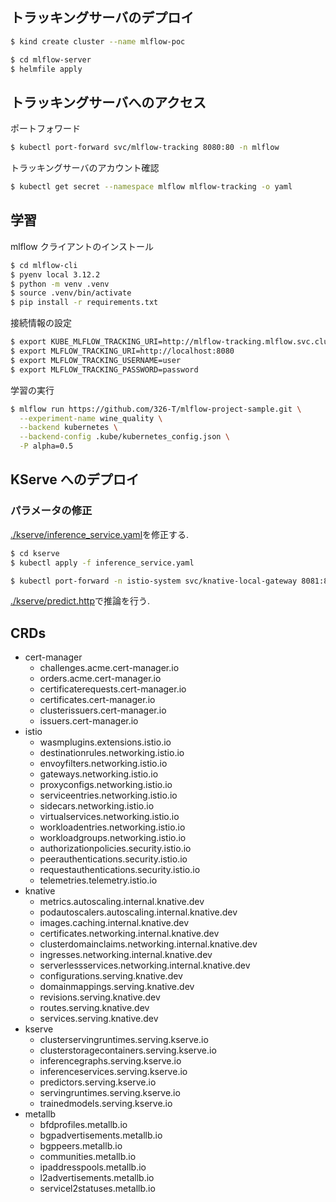 ## トラッキングサーバのデプロイ

```bash
$ kind create cluster --name mlflow-poc
```

```bash
$ cd mlflow-server
$ helmfile apply
```

## トラッキングサーバへのアクセス

ポートフォワード

```bash
$ kubectl port-forward svc/mlflow-tracking 8080:80 -n mlflow
```

トラッキングサーバのアカウント確認

```bash
$ kubectl get secret --namespace mlflow mlflow-tracking -o yaml
```

## 学習

mlflow クライアントのインストール

```bash
$ cd mlflow-cli
$ pyenv local 3.12.2
$ python -m venv .venv
$ source .venv/bin/activate
$ pip install -r requirements.txt
```

接続情報の設定

```bash
$ export KUBE_MLFLOW_TRACKING_URI=http://mlflow-tracking.mlflow.svc.cluster.local
$ export MLFLOW_TRACKING_URI=http://localhost:8080
$ export MLFLOW_TRACKING_USERNAME=user
$ export MLFLOW_TRACKING_PASSWORD=password
```

学習の実行

```bash
$ mlflow run https://github.com/326-T/mlflow-project-sample.git \
  --experiment-name wine_quality \
  --backend kubernetes \
  --backend-config .kube/kubernetes_config.json \
  -P alpha=0.5
```

## KServe へのデプロイ

### パラメータの修正

[./kserve/inference_service.yaml](./kserve/inference_service.yaml)を修正する.

```bash
$ cd kserve
$ kubectl apply -f inference_service.yaml
```

```bash
$ kubectl port-forward -n istio-system svc/knative-local-gateway 8081:80
```

[./kserve/predict.http](./kserve/predict.http)で推論を行う.

## CRDs

- cert-manager
  - challenges.acme.cert-manager.io
  - orders.acme.cert-manager.io
  - certificaterequests.cert-manager.io
  - certificates.cert-manager.io
  - clusterissuers.cert-manager.io
  - issuers.cert-manager.io
- istio
  - wasmplugins.extensions.istio.io
  - destinationrules.networking.istio.io
  - envoyfilters.networking.istio.io
  - gateways.networking.istio.io
  - proxyconfigs.networking.istio.io
  - serviceentries.networking.istio.io
  - sidecars.networking.istio.io
  - virtualservices.networking.istio.io
  - workloadentries.networking.istio.io
  - workloadgroups.networking.istio.io
  - authorizationpolicies.security.istio.io
  - peerauthentications.security.istio.io
  - requestauthentications.security.istio.io
  - telemetries.telemetry.istio.io
- knative
  - metrics.autoscaling.internal.knative.dev
  - podautoscalers.autoscaling.internal.knative.dev
  - images.caching.internal.knative.dev
  - certificates.networking.internal.knative.dev
  - clusterdomainclaims.networking.internal.knative.dev
  - ingresses.networking.internal.knative.dev
  - serverlessservices.networking.internal.knative.dev
  - configurations.serving.knative.dev
  - domainmappings.serving.knative.dev
  - revisions.serving.knative.dev
  - routes.serving.knative.dev
  - services.serving.knative.dev
- kserve
  - clusterservingruntimes.serving.kserve.io
  - clusterstoragecontainers.serving.kserve.io
  - inferencegraphs.serving.kserve.io
  - inferenceservices.serving.kserve.io
  - predictors.serving.kserve.io
  - servingruntimes.serving.kserve.io
  - trainedmodels.serving.kserve.io
- metallb
  - bfdprofiles.metallb.io
  - bgpadvertisements.metallb.io
  - bgppeers.metallb.io
  - communities.metallb.io
  - ipaddresspools.metallb.io
  - l2advertisements.metallb.io
  - servicel2statuses.metallb.io
